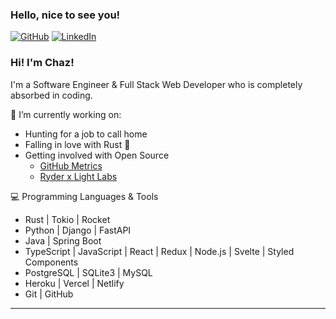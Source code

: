 ### Hello, nice to see you!

[![GitHub](https://img.shields.io/badge/-Github-000?style=flat&logo=Github&logoColor=white)](https://github.com/chazkiker2)
[![LinkedIn](https://img.shields.io/badge/-LinkedIn-blue?style=flat&logo=Linkedin&logoColor=white)](https://www.linkedin.com/in/chaz-kiker/)

### Hi! I'm Chaz!
I'm a Software Engineer & Full Stack Web Developer who is completely absorbed in coding.

<!--
I just recently graduated from <a href="https://lambdaschool.com/">Lambda School</a>
-->

🌱 I’m currently working on:
 - Hunting for a job to call home 
 - Falling in love with Rust 🦀
 - Getting involved with Open Source
   - [GitHub Metrics](https://github.com/optopodi/optopodi)
   - [Ryder x Light Labs](https://github.com/Light-Labs) 
     <!--
     — See our [Github Org](https://github.com/Light-Labs)\
     Ryder is an evolving open-source ecosystem revolving around a modern cryptocurrency hardware wallet that protects each user's digital identity and cryptocurrencies
     -->
  
<!-- Gathering some open-source health style metrics about Github projects to monitor open-source communities -->

:computer: Programming Languages & Tools

- Rust | Tokio | Rocket
- Python | Django | FastAPI
- Java | Spring Boot
- TypeScript | JavaScript | React | Redux | Node.js | Svelte | Styled Components
- PostgreSQL | SQLite3 | MySQL
- Heroku | Vercel | Netlify
- Git | GitHub

---
